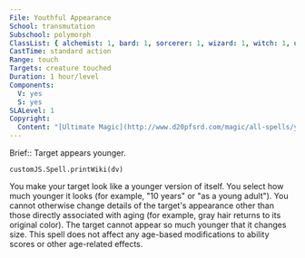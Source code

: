 ```yaml
---
File: Youthful Appearance
School: transmutation
Subschool: polymorph
ClassList: { alchemist: 1, bard: 1, sorcerer: 1, wizard: 1, witch: 1, occultist: 1, psychic: 1, medium: 1 }
CastTime: standard action
Range: touch
Targets: creature touched
Duration: 1 hour/level
Components:
  V: yes
  S: yes
SLALevel: 1
Copyright:
  Content: "[Ultimate Magic](http://www.d20pfsrd.com/magic/all-spells/y/youthful-appearance)"
---
```

Brief:: Target appears younger.

```dataviewjs
customJS.Spell.printWiki(dv)
```

You make your target look like a younger version of itself. You select how much younger it looks (for example, "10 years" or "as a young adult"). You cannot otherwise change details of the target's appearance other than those directly associated with aging (for example, gray hair returns to its original color). The target cannot appear so much younger that it changes size.  This spell does not affect any age-based modifications to ability scores or other age-related effects.
